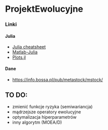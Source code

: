 # ProjektEwolucyjne


### Linki
#### Julia
- [Julia cheatsheet](https://cheatsheet.juliadocs.org/)
- [Matlab-Julia](https://cheatsheets.quantecon.org/)
- [Plots.jl](https://github.com/sswatson/cheatsheets/blob/master/plotsjl-cheatsheet.pdf)

#### Dane
- https://info.bossa.pl/pub/metastock/mstock/


## TO DO:
- zmienić funkcje ryzyka (semiwariancja)
- mądrzejsze operatory ewolucyjne
- optymalizacja hiperparametrów
- inny algorytm (MOEA/D)

